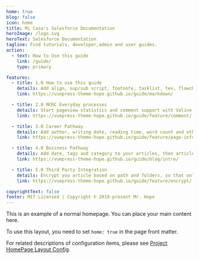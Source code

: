 ```yaml
---
home: true
blog: false
icon: home
title: Mi Casa's Salesforce Documentation
heroImage: /logo.svg
heroText: Salesforce Documentation
tagline: Find tutorials, developer,admin and user guides.
action:
  - text: How to Use this guide
    link: /guide/
    type: primary

features:
  - title: 1.0 How to use this guide
    details: Add align, sup/sub script, footnote, tasklist, tex, flowchart, diagram, mark and presentation support in Markdown
    link: https://vuepress-theme-hope.github.io/guide/markdown/

  - title: 2.0 MCRC Everyday processes
    details: Start pageview statistics and comment support with Valine and Vssue
    link: https://vuepress-theme-hope.github.io/guide/feature/comment/

  - title: 3.0 Career Pathway
    details: Add author, writing date, reading time, word count and other information to your article
    link: https://vuepress-theme-hope.github.io/guide/feature/page-info/

  - title: 4.0 Business Pathway
    details: Add date, tags and category to your articles, then article, tag, category and timeline list will be auto generated
    link: https://vuepress-theme-hope.github.io/guide/blog/intro/

  - title: 5.0 Third Party Integration
    details: Encrypt you article based on path and folders, so that only the one you want could see them
    link: https://vuepress-theme-hope.github.io/guide/feature/encrypt/

copyrightText: false
footer: MIT Licensed | Copyright © 2019-present Mr. Hope
---
```


This is an example of a normal homepage. You can place your main content here.

To use this layout, you need to set `home: true` in the page front matter.

For related descriptions of configuration items, please see [Project HomePage Layout Config](https://vuepress-theme-hope.github.io/guide/layout/home/).
